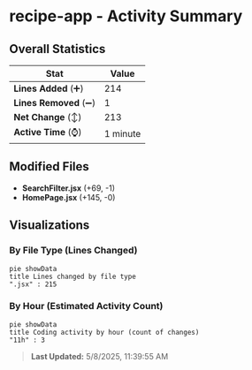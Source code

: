# recipe-app - Activity Summary 

## Overall Statistics

| Stat                   | Value                                                             |
| ---------------------- | ----------------------------------------------------------------- |
| **Lines Added** (➕)   | 214                                          |
| **Lines Removed** (➖) | 1                                        |
| **Net Change** (↕)    | 213                |
| **Active Time** (⌚)   | 1 minute |


## Modified Files
- **SearchFilter.jsx** (+69, -1)
- **HomePage.jsx** (+145, -0)

## Visualizations

### By File Type (Lines Changed)

```mermaid
pie showData
title Lines changed by file type
".jsx" : 215
```

### By Hour (Estimated Activity Count)

```mermaid
pie showData
title Coding activity by hour (count of changes)
"11h" : 3
```


> **Last Updated:** 5/8/2025, 11:39:55 AM